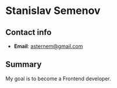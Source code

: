 # Stanislav Semenov
## Contact info
   * **Email**: asternem@gmail.com
## Summary
My goal is to become a Frontend developer.
